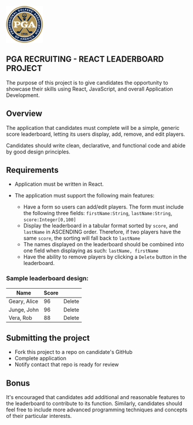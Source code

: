 <img src="./pga_logo.png" width="100" height="100" />

## PGA RECRUITING - REACT LEADERBOARD PROJECT

The purpose of this project is to give candidates the opportunity to showcase their skills using React, JavaScript, and overall Application Development.

## Overview

The application that candidates must complete will be a simple, generic score leaderboard, letting its users display, add, remove, and edit players.

Candidates should write clean, declarative, and functional code and abide by good design principles.

## Requirements

* Application must be written in React.

* The application must support the following main features:
  * Have a form so users can add/edit players. The form must include the following three fields: `firstName:String`, `lastName:String`, `score:Integer[0,100]`
  * Display the leaderboard in a tabular format sorted by `score`, and `lastName` in ASCENDING order. Therefore, if two players have the same `score`, the sorting will fall back to `lastName`
  * The names displayed on the leaderboard should be combined into one field when displaying as such: `lastName, firstName`
  * Have the ability to remove players by clicking a `Delete` button in the leaderboard.

### Sample leaderboard design:

| Name          | Score |        |
| ------------- | ----- | ------ |
| Geary, Alice  | 96    | Delete |
| Junge, John   | 96    | Delete |
| Vera, Rob     | 88    | Delete |

## Submitting the project
 * Fork this project to a repo on candidate's GitHub
 * Complete application
 * Notify contact that repo is ready for review

## Bonus

It's encouraged that candidates add additional and reasonable features to the leaderboard to contribute to its function. Similarly, candidates should feel free to include more advanced programming techniques and concepts of their particular interests.
